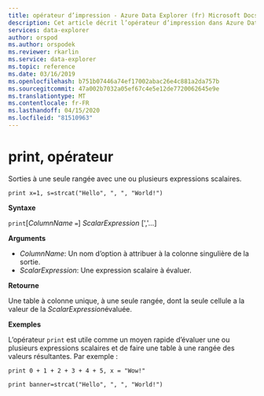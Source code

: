```yaml
---
title: opérateur d’impression - Azure Data Explorer (fr) Microsoft Docs
description: Cet article décrit l’opérateur d’impression dans Azure Data Explorer.
services: data-explorer
author: orspod
ms.author: orspodek
ms.reviewer: rkarlin
ms.service: data-explorer
ms.topic: reference
ms.date: 03/16/2019
ms.openlocfilehash: b751b07446a74ef17002abac26e4c881a2da757b
ms.sourcegitcommit: 47a002b7032a05ef67c4e5e12de7720062645e9e
ms.translationtype: MT
ms.contentlocale: fr-FR
ms.lasthandoff: 04/15/2020
ms.locfileid: "81510963"
---
```

# <a name="print-operator"></a>print, opérateur

Sorties à une seule rangée avec une ou plusieurs expressions scalaires.

```kusto
print x=1, s=strcat("Hello", ", ", "World!")
```

**Syntaxe**

`print`[*ColumnName* `=`] *ScalarExpression* [','...]

**Arguments**

* *ColumnName*: Un nom d’option à attribuer à la colonne singulière de la sortie.
* *ScalarExpression*: Une expression scalaire à évaluer.

**Retourne**

Une table à colonne unique, à une seule rangée, dont la seule cellule a la valeur de la *ScalarExpression*évaluée.

**Exemples**

L’opérateur `print` est utile comme un moyen rapide d’évaluer une ou plusieurs expressions scalaires et de faire une table à une rangée des valeurs résultantes.
Par exemple :

```kusto
print 0 + 1 + 2 + 3 + 4 + 5, x = "Wow!"
```

```kusto
print banner=strcat("Hello", ", ", "World!")
```